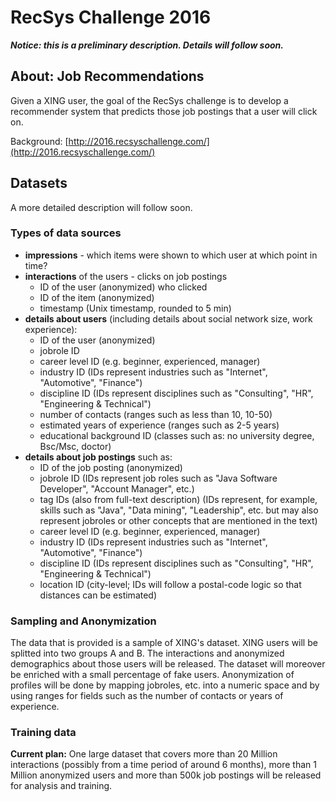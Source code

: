 RecSys Challenge 2016
=====================

**_Notice: this is a preliminary description. Details will follow soon._**

About: Job Recommendations 
--------------------------

Given a XING user, the goal of the RecSys challenge is to develop a recommender system that predicts 
those job postings that a user will click on. 

Background: [http://2016.recsyschallenge.com/](http://2016.recsyschallenge.com/)


Datasets 
---------

A more detailed description will follow soon.  

### Types of data sources

- **impressions** - which items were shown to which user at which point in time?
- **interactions** of the users - clicks on job postings
  + ID of the user (anonymized) who clicked
  + ID of the item (anonymized)
  + timestamp (Unix timestamp, rounded to 5 min)
- **details about users** (including details about social network size, work experience): 
  + ID of the user (anonymized)
  + jobrole ID 
  + career level ID (e.g. beginner, experienced, manager)
  + industry ID (IDs represent industries such as "Internet", "Automotive", "Finance")
  + discipline ID (IDs represent disciplines such as "Consulting", "HR", "Engineering & Technical")
  + number of contacts (ranges such as less than 10, 10-50)
  + estimated years of experience (ranges such as 2-5 years)
  + educational background ID (classes such as: no university degree, Bsc/Msc, doctor)
- **details about job postings** such as: 
  + ID of the job posting (anonymized)
  + jobrole ID (IDs represent job roles such as "Java Software Developer", "Account Manager", etc.)
  + tag IDs (also from full-text description) (IDs represent, for example, skills such as "Java", "Data mining", "Leadership", etc. but may also represent jobroles or other concepts that are mentioned in the text)
  + career level ID (e.g. beginner, experienced, manager) 
  + industry ID (IDs represent industries such as "Internet", "Automotive", "Finance")
  + discipline ID (IDs represent disciplines such as "Consulting", "HR", "Engineering & Technical")
  + location ID (city-level; IDs will follow a postal-code logic so that distances can be estimated)

### Sampling and Anonymization

The data that is provided is a sample of XING's dataset. XING users will be splitted into two groups A and B. 
The interactions and anonymized demographics about those users will be released. The dataset will moreover 
be enriched with a small percentage of fake users. Anonymization of profiles will be done by mapping 
jobroles, etc. into a numeric space and by using ranges for fields such as the number of contacts or years 
of experience. 

### Training data

**Current plan:** One large dataset that covers more than 20 Million interactions (possibly from a time period of around 6 months), 
more than 1 Million anonymized users and more than 500k job postings will be released for analysis and training. 

